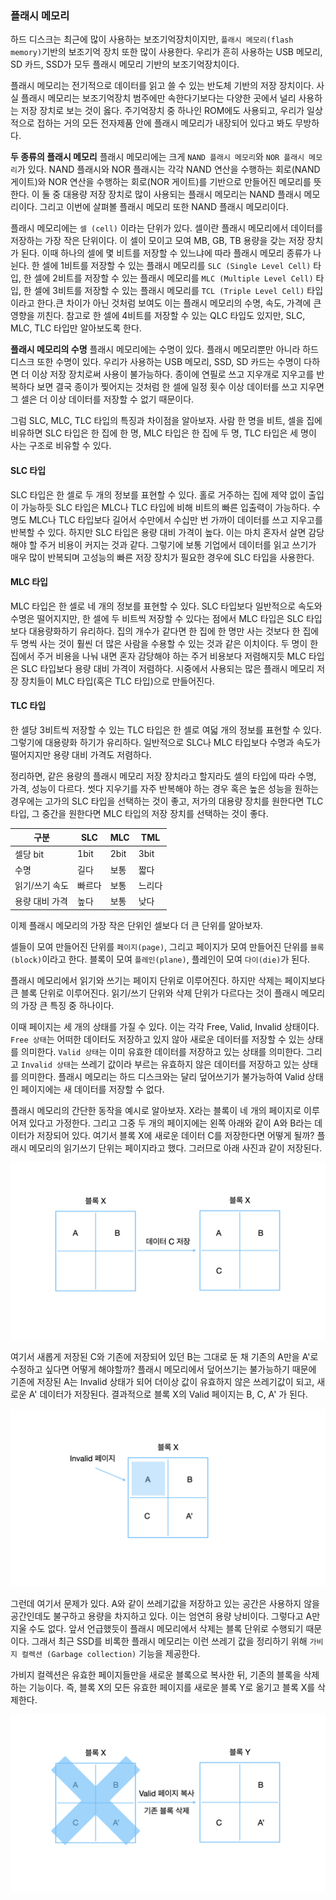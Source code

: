 ### 플래시 메모리
하드 디스크는 최근에 많이 사용하는 보조기억장치이지만, `플래시 메모리(flash memory)`기반의 보조기억 장치 또한 많이 사용한다. 우리가 흔히 사용하는 USB 메모리, SD 카드, SSD가 모두 플래시 메모리 기반의 보조기억장치이다.

플래시 메모리는 전기적으로 데이터를 읽고 쓸 수 있는 반도체 기반의 저장 장치이다. 사실 플래시 메모리는 보조기억장치 범주에만 속한다기보다는 다양한 곳에서 널리 사용하는 저장 장치로 보는 것이 옳다. 주기억장치 중 하나인 ROM에도 사용되고, 우리가 일상적으로 접하는 거의 모든 전자제품 안에 플래시 메모리가 내장되어 있다고 봐도 무방하다.

**두 종류의 플래시 메모리**
플래시 메모리에는 크게 `NAND 플래시 메모리`와 `NOR 플래시 메모리`가 있다. NAND 플래시와 NOR 플래시는 각각 NAND 연산을 수행하는 회로(NAND 게이트)와 NOR 연산을 수행하는 회로(NOR 게이트)를 기반으로 만들어진 메모리를 뜻한다. 이 둘 중 대용량 저장 장치로 많이 사용되는 플래시 메모리는 NAND 플래시 메모리이다. 그리고 이번에 살펴볼 플래시 메모리 또한 NAND 플래시 메모리이다. 

플래시 메모리에는 `셀 (cell)` 이라는 단위가 있다. 셀이란 플래시 메모리에서 데이터를 저장하는 가장 작은 단위이다. 이 셀이 모이고 모여 MB, GB, TB 용량을 갖는 저장 장치가 된다. 이때 하나의 셀에 몇 비트를 저장할 수 있느냐에 따라 플래시 메모리 종류가 나뉜다. 한 셀에 1비트를 저장할 수 있는 플래시 메모리를 `SLC (Single Level Cell)` 타입, 한 셀에 2비트를 저장할 수 있는 플래시 메모리를 `MLC (Multiple Level Cell)` 타입, 한 셀에 3비트를 저장할 수 있는 플래시 메모리를 `TCL (Triple Level Cell)` 타입이라고 한다.큰 차이가 아닌 것처럼 보여도 이는 플래시 메모리의 수명, 속도, 가격에 큰 영향을 끼친다. 참고로 한 셀에 4비트를 저장할 수 있는 QLC 타입도 있지만, SLC, MLC, TLC 타입만 알아보도록 한다.

**플래시 메모리의 수명**
플래시 메모리에는 수명이 있다. 플래시 메모리뿐만 아니라 하드 디스크 또한 수명이 있다. 우리가 사용하는 USB 메모리, SSD, SD 카드는 수명이 다하면 더 이상 저장 장치로써 사용이 불가능하다. 종이에 연필로 쓰고 지우개로 지우고를 반복하다 보면 결국 종이가 찢어지는 것처럼 한 셀에 일정 횟수 이상 데이터를 쓰고 지우면 그 셀은 더 이상 데이터를 저장할 수 없기 때문이다.

그럼 SLC, MLC, TLC 타입의 특징과 차이점을 알아보자. 사람 한 명을 비트, 셀을 집에 비유하면 SLC 타입은 한 집에 한 명, MLC 타입은 한 집에 두 명, TLC 타입은 세 명이 사는 구조로 비유할 수 있다.

#### SLC 타입
SLC 타입은 한 셀로 두 개의 정보를 표현할 수 있다. 홀로 거주하는 집에 제약 없이 출입이 가능하듯 SLC 타입은 MLC나 TLC 타입에 비해 비트의 빠른 입출력이 가능하다.
수명도 MLC나 TLC 타입보다 길어서 수만에서 수십만 번 가까이 데이터를 쓰고 지우고를 반복할 수 있다. 하지만 SLC 타입은 용량 대비 가격이 높다. 이는 마치 혼자서 살면 감당해야 할 주거 비용이 커지는 것과 같다. 그렇기에 보통 기업에서 데이터를 읽고 쓰기가 매우 많이 반복되며 고성능의 빠른 저장 장치가 필요한 경우에 SLC 타입을 사용한다.

#### MLC 타입
MLC 타입은 한 셀로 네 개의 정보를 표현할 수 있다. SLC 타입보다 일반적으로 속도와 수명은 떨어지지만, 한 셀에 두 비트씩 저장할 수 있다는 점에서 MLC 타입은 SLC 타입보다 대용량화하기 유리하다. 집의 개수가 같다면 한 집에 한 명만 사는 것보다 한 집에 두 명씩 사는 것이 훨씬 더 많은 사람을 수용할 수 있는 것과 같은 이치이다.
두 명이 한 집에서 주거 비용을 나눠 내면 혼자 감당해야 하는 주거 비용보다 저렴해지듯 MLC 타입은 SLC 타입보다 용량 대비 가격이 저렴하다. 시중에서 사용되는 많은 플래시 메모리 저장 장치들이 MLC 타입(혹은 TLC 타입)으로 만들어진다.

#### TLC 타입
한 셀당 3비트씩 저장할 수 있는 TLC 타입은 한 셀로 여덟 개의 정보를 표현할 수 있다. 그렇기에 대용량화 하기가 유리하다. 일반적으로 SLC나 MLC 타입보다 수명과 속도가 떨어지지만 용량 대비 가격도 저렴하다.

정리하면, 같은 용량의 플래시 메모리 저장 장치라고 할지라도 셀의 타입에 따라 수명, 가격, 성능이 다르다. 썻다 지우기를 자주 반복해야 하는 경우 혹은 높은 성능을 원하는 경우에는 고가의 SLC 타입을 선택하는 것이 좋고, 저가의 대용량 장치를 원한다면 TLC 타입, 그 중간을 원한다면 MLC 타입의 저장 장치를 선택하는 것이 좋다.

|구분|SLC|MLC|TML|
|--|--|--|--|
|셀당 bit|1bit|2bit|3bit|
|수명 | 길다 | 보통|짧다|
|읽기/쓰기 속도|빠르다|보통|느리다|
|용량 대비 가격|높다|보통|낮다|

이제 플래시 메모리의 가장 작은 단위인 셀보다 더 큰 단위를 알아보자.

셀들이 모여 만들어진 단위를 `페이지(page)`, 그리고 페이지가 모여 만들어진 단위를 `블록(block)`이라고 한다. 블록이 모여 `플레인(plane)`, 플레인이 모여 `다이(die)`가 된다.

플래시 메모리에서 읽기와 쓰기는 페이지 단위로 이루어진다. 하지만 삭제는 페이지보다 큰 블록 단위로 이루어진다. 읽기/쓰기 단위와 삭제 단위가 다르다는 것이 플래시 메모리의 가장 큰 특징 중 하나이다.

이때 페이지는 세 개의 상태를 가질 수 있다. 이는 각각 Free, Valid, Invalid 상태이다. `Free 상태`는 어떠한 데이터도 저장하고 있지 않아 새로운 데이터를 저장할 수 있는 상태를 의미한다. `Valid 상태`는 이미 유효한 데이터를 저장하고 있는 상태를 의미한다. 그리고 `Invalid 상태`는 쓰레기 값이라 부르는 유효하지 않은 데이터를 저장하고 있는 상태를 의미한다. 플래시 메모리는 하드 디스크와는 달리 덮어쓰기가 불가능하여 Valid 상태인 페이지에는 새 데이터를 저장할 수 없다.

플래시 메모리의 간단한 동작을 예시로 알아보자. X라는 블록이 네 개의 페이지로 이루어져 있다고 가정한다. 그리고 그중 두 개의 페이지에는 왼쪽 아래와 같이 A와 B라는 데이터가 저장되어 있다. 여기서 블록 X에 새로운 데이터 C를 저장한다면 어떻게 될까? 플래시 메모리의 읽기쓰기 단위는 페이지라고 했다. 그러므로 아래 사진과 같이 저장된다.

![플래시메모리1](<images/플래시 메모리.001.jpeg>)

여기서 새롭게 저장된 C와 기존에 저장되어 있던 B는 그대로 둔 채 기존의 A만을 A'로 수정하고 싶다면 어떻게 해야할까? 플래시 메모리에서 덮어쓰기는 불가능하기 때문에 기존에 저장된 A는 Invalid 상태가 되어 더이상 값이 유효하지 않은 쓰레기값이 되고, 새로운 A' 데이터가 저장된다. 결과적으로 블록 X의 Valid 페이지는 B, C, A' 가 된다.

![플래시메모리2](<images/플래시 메모리.002.jpeg>)

그런데 여기서 문제가 있다. A와 같이 쓰레기값을 저장하고 있는 공간은 사용하지 않을 공간인데도 불구하고 용량을 차지하고 있다. 이는 엄연히 용량 낭비이다. 그렇다고 A만 지울 수도 없다. 앞서 언급했듯이 플래시 메모리에서 삭제는 블록 단위로 수행되기 때문이다. 그래서 최근 SSD를 비록한 플래시 메모리는 이런 쓰레기 값을 정리하기 위해 `가비지 컬렉션 (Garbage collection)` 기능을 제공한다.

가비지 컬렉션은 유효한 페이지들만을 새로운 블록으로 복사한 뒤, 기존의 블록을 삭제하는 기능이다. 즉, 블록 X의 모든 유효한 페이지를 새로운 블록 Y로 옮기고 블록 X를 삭제한다.

![플래시메모리3](<images/플래시 메모리.003.jpeg>)